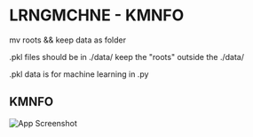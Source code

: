 
# LRNGMCHNE - KMNFO

mv roots && keep data as folder

.pkl files should be in ./data/ keep the "roots" outside the ./data/

.pkl data is for machine learning in .py
## KMNFO

![App Screenshot](https://www.its.ac.id/wp-content/uploads/2021/10/logo-kominfo-transparent.png)




